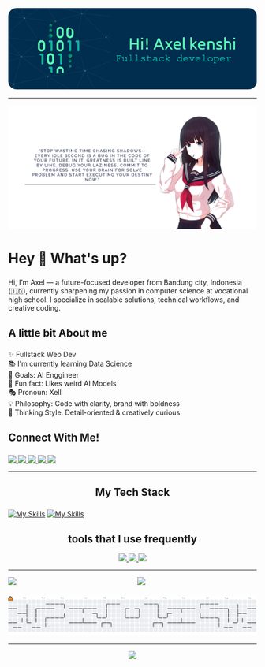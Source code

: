 <div align="center">
  <img src="src/github-header-image.png" width="900"/>
</div>

---

<div align="center"style="border-radius: 15px;">
  <img src="src/tech_powered.png" width="800"/>
</div>

###

<h1 align="left">Hey 👋 What's up?</h1>

###

<p align="left">Hi, I’m Axel — a future-focused developer from Bandung city, Indonesia (🇮🇩), currently sharpening my passion in computer science at vocational high school. I specialize in scalable solutions, technical workflows, and creative coding.
</p>

###

<h2 align="left">A little bit About me</h2>

###

<p align="left">✨ Fullstack Web Dev<br>📚 I'm currently learning Data Science<br>🎯 Goals: AI Enggineer<br>🎲 Fun fact: Likes weird AI Models<br>🎭 Pronoun: Xell<br>💡 Philosophy: Code with clarity, brand with boldness<br>🧠 Thinking Style: Detail-oriented & creatively curious</p>

###

<h2 align="left">Connect With Me!</h2>

###

<div align="left">
<p align="left">
  <a href="https://instagram.com/axelkenshi">
    <img src="https://skillicons.dev/icons?i=instagram" />
  </a>
    <a href="https://linkedin.com/axelkenshi">
    <img src="https://skillicons.dev/icons?i=linkedin" />
  </a>
  </a>
  <a href="https://luminarysirx.my.id">
    <img src="https://skillicons.dev/icons?i=markdown" />
  </a>
    <a href="mailto:axlldevolopment@yahoo.com">
    <img src="https://skillicons.dev/icons?i=gmail" />
  </a>
    </a>
    <a href="https://skillicons.dev">
    <img src="https://skillicons.dev/icons?i=gitlab" />
  </a>
</p>
</div>

---

<h2 align="center">My Tech Stack</h2>

###

[![My Skills](https://skillicons.dev/icons?i=html,css,js,ts,tailwind,scss,bootstrap,materialui,react,nodejs,nuxtjs,expressjs,astro,solidjs,svelte,angular,nextjs,alpinejs,vue,laravel,jquery,mysql,postgresql,php,mongodb,redis,sqlite,lua,rust&perline=15)](https://skillicons.dev)
[![My Skills](https://skillicons.dev/icons?i=flutter,kotlin,dart,go,ruby,c,cpp,dotnet,python,haskell,tensorflow,opencv,solidity&perline=15)](https://skillicons.dev)


<h2 align="center">tools that I use frequently</h2>

<p align="center">
  <a href="https://skillicons.dev">
    <img src="https://skillicons.dev/icons?i=figma,git,github,vscode,visualstudio,jest,postman,notion,obsidian,netlify,vercel,vite,npm,pnpm,yarn" />
    <img src="https://skillicons.dev/icons?i=nginx,jenkins,devto,bots,firebase,gamemakerstudio,gulp,babel,bun,latex" />
    <img src="https://skillicons.dev/icons?i=ps,ai,ae,pr,xd,wordpress,bash,blender,cloudflare,docker,unity,githubactions,stackoverflow" />
  </a>
</p>

---

<div style="display: flex; justify-content: space-between;">
  <img src="https://github-readme-stats.vercel.app/api/top-langs/?username=axelkenshi&layout=compact" width="48%" />
  <img src="https://github-readme-stats.vercel.app/api?username=axelkenshi&show_icons=true&theme=merko" width="48%" />
</div>

###

<picture>
  <source media="(prefers-color-scheme: dark)" srcset="https://raw.githubusercontent.com/axelkenshi/axelkenshi/output/pacman-contribution-graph-dark.svg">
  <source media="(prefers-color-scheme: light)" srcset="https://raw.githubusercontent.com/axelkenshi/axelkenshi/output/pacman-contribution-graph.svg">
  <img alt="pacman contribution graph" src="https://raw.githubusercontent.com/axelkenshi/axelkenshi/output/pacman-contribution-graph.svg">
</picture>

---

<div align="center">
  <img height="700" src="https://media1.tenor.com/m/FTryuAk9O1sAAAAC/majo-no-tabitabi-the-journey-of-elaina.gif"  />
</div>
